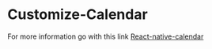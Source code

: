 # Customize-Calendar
For more information go with this link
<a href="[https://www.google.com/](https://github.com/wix/react-native-calendars#agenda)" target="_blank">React-native-calendar</a>

